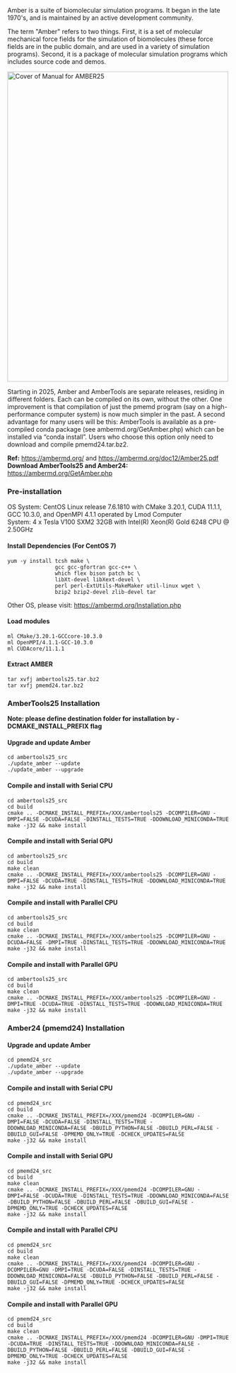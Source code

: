 Amber is a suite of biomolecular simulation programs. It began in the late 1970's, and is maintained by an active development community.

The term "Amber" refers to two things. First, it is a set of molecular mechanical force fields for the simulation of biomolecules (these force fields are in the public domain, and are used in a variety of simulation programs). Second, it is a package of molecular simulation programs which includes source code and demos.

<img src="https://ambermd.org/images/Amber25_cover.png" alt="Cover of Manual for AMBER25" width="500" height="700">

Starting in 2025, Amber and AmberTools are separate releases, residing in different folders. Each can be compiled on its own, without the other. One improvement is that compilation of just the pmemd program (say on a high-performance computer system) is now much simpler in the past. A second advantage for many users will be this: AmberTools is available as a pre-compiled conda package (see ambermd.org/GetAmber.php) which can be installed via “conda install”. Users who choose this option only need to download and compile pmemd24.tar.bz2.

**Ref:** https://ambermd.org/ and https://ambermd.org/doc12/Amber25.pdf \
**Download AmberTools25 and Amber24:** https://ambermd.org/GetAmber.php

### Pre-installation

OS System: CentOS Linux release 7.6.1810 with CMake 3.20.1, CUDA 11.1.1, GCC 10.3.0, and OpenMPI 4.1.1 operated by Lmod Computer \
System: 4 x Tesla V100 SXM2 32GB with Intel(R) Xeon(R) Gold 6248 CPU @ 2.50GHz

#### Install Dependencies (For CentOS 7)
```
yum -y install tcsh make \
			   gcc gcc-gfortran gcc-c++ \
			   which flex bison patch bc \
			   libXt-devel libXext-devel \
			   perl perl-ExtUtils-MakeMaker util-linux wget \
			   bzip2 bzip2-devel zlib-devel tar
```
Other OS, please visit: https://ambermd.org/Installation.php

#### Load modules
```
ml CMake/3.20.1-GCCcore-10.3.0
ml OpenMPI/4.1.1-GCC-10.3.0
ml CUDAcore/11.1.1
```

#### Extract AMBER
```
tar xvfj ambertools25.tar.bz2
tar xvfj pmemd24.tar.bz2 
```

### AmberTools25 Installation
**Note: please define destination folder for installation by -DCMAKE_INSTALL_PREFIX flag**

#### Upgrade and update Amber
```
cd ambertools25_src
./update_amber --update
./update_amber --upgrade
```

#### Compile and install with Serial CPU
```
cd ambertools25_src
cd build
cmake .. -DCMAKE_INSTALL_PREFIX=/XXX/ambertools25 -DCOMPILER=GNU -DMPI=FALSE -DCUDA=FALSE -DINSTALL_TESTS=TRUE -DDOWNLOAD_MINICONDA=TRUE
make -j32 && make install
```

#### Compile and install with Serial GPU
```
cd ambertools25_src
cd build
make clean
cmake .. -DCMAKE_INSTALL_PREFIX=/XXX/ambertools25 -DCOMPILER=GNU -DMPI=FALSE -DCUDA=TRUE -DINSTALL_TESTS=TRUE -DDOWNLOAD_MINICONDA=TRUE
make -j32 && make install
```

#### Compile and install with Parallel CPU
```
cd ambertools25_src
cd build
make clean
cmake .. -DCMAKE_INSTALL_PREFIX=/XXX/ambertools25 -DCOMPILER=GNU -DCUDA=FALSE -DMPI=TRUE -DINSTALL_TESTS=TRUE -DDOWNLOAD_MINICONDA=TRUE
make -j32 && make install
```

#### Compile and install with Parallel GPU
```
cd ambertools25_src
cd build
make clean
cmake .. -DCMAKE_INSTALL_PREFIX=/XXX/ambertools25 -DCOMPILER=GNU -DMPI=TRUE -DCUDA=TRUE -DINSTALL_TESTS=TRUE -DDOWNLOAD_MINICONDA=TRUE
make -j32 && make install
```

### Amber24 (pmemd24) Installation

#### Upgrade and update Amber
```
cd pmemd24_src
./update_amber --update
./update_amber --upgrade
```

#### Compile and install with Serial CPU
```
cd pmemd24_src
cd build
cmake .. -DCMAKE_INSTALL_PREFIX=/XXX/pmemd24 -DCOMPILER=GNU -DMPI=FALSE -DCUDA=FALSE -DINSTALL_TESTS=TRUE -DDOWNLOAD_MINICONDA=FALSE -DBUILD_PYTHON=FALSE -DBUILD_PERL=FALSE -DBUILD_GUI=FALSE -DPMEMD_ONLY=TRUE -DCHECK_UPDATES=FALSE
make -j32 && make install
```

#### Compile and install with Serial GPU
```
cd pmemd24_src
cd build
make clean
cmake .. -DCMAKE_INSTALL_PREFIX=/XXX/pmemd24 -DCOMPILER=GNU -DMPI=FALSE -DCUDA=TRUE -DINSTALL_TESTS=TRUE -DDOWNLOAD_MINICONDA=FALSE -DBUILD_PYTHON=FALSE -DBUILD_PERL=FALSE -DBUILD_GUI=FALSE -DPMEMD_ONLY=TRUE -DCHECK_UPDATES=FALSE
make -j32 && make install
```

#### Compile and install with Parallel CPU
```
cd pmemd24_src
cd build
make clean
cmake .. -DCMAKE_INSTALL_PREFIX=/XXX/pmemd24 -DCOMPILER=GNU -DCOMPILER=GNU -DMPI=TRUE -DCUDA=FALSE -DINSTALL_TESTS=TRUE -DDOWNLOAD_MINICONDA=FALSE -DBUILD_PYTHON=FALSE -DBUILD_PERL=FALSE -DBUILD_GUI=FALSE -DPMEMD_ONLY=TRUE -DCHECK_UPDATES=FALSE
make -j32 && make install
```

#### Compile and install with Parallel GPU
```
cd pmemd24_src
cd build
make clean
cmake .. -DCMAKE_INSTALL_PREFIX=/XXX/pmemd24 -DCOMPILER=GNU -DMPI=TRUE -DCUDA=TRUE -DINSTALL_TESTS=TRUE -DDOWNLOAD_MINICONDA=FALSE -DBUILD_PYTHON=FALSE -DBUILD_PERL=FALSE -DBUILD_GUI=FALSE -DPMEMD_ONLY=TRUE -DCHECK_UPDATES=FALSE
make -j32 && make install
```
